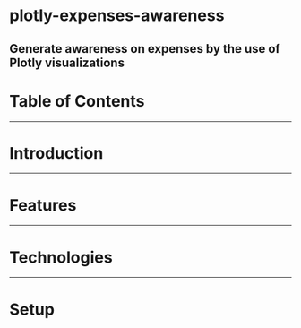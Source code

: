 # plotly-expenses-awareness
Generate awareness on expenses by the use of Plotly visualizations
---

# Table of Contents
---

# Introduction
---

# Features
---

# Technologies
---

# Setup
